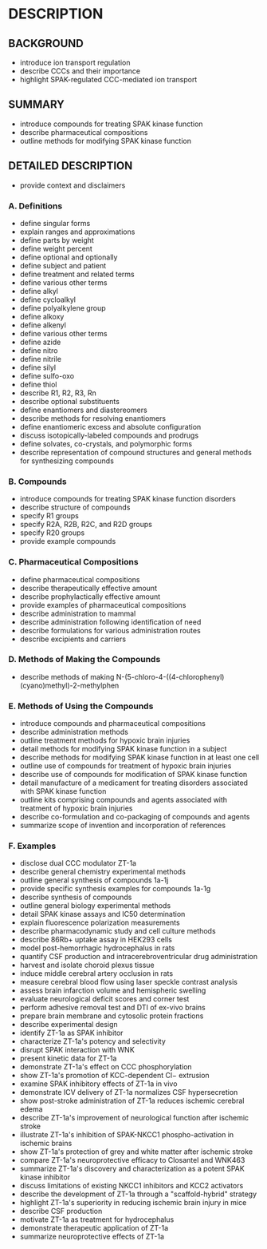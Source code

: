 # DESCRIPTION

## BACKGROUND

- introduce ion transport regulation
- describe CCCs and their importance
- highlight SPAK-regulated CCC-mediated ion transport

## SUMMARY

- introduce compounds for treating SPAK kinase function
- describe pharmaceutical compositions
- outline methods for modifying SPAK kinase function

## DETAILED DESCRIPTION

- provide context and disclaimers

### A. Definitions

- define singular forms
- explain ranges and approximations
- define parts by weight
- define weight percent
- define optional and optionally
- define subject and patient
- define treatment and related terms
- define various other terms
- define alkyl
- define cycloalkyl
- define polyalkylene group
- define alkoxy
- define alkenyl
- define various other terms
- define azide
- define nitro
- define nitrile
- define silyl
- define sulfo-oxo
- define thiol
- describe R1, R2, R3, Rn
- describe optional substituents
- define enantiomers and diastereomers
- describe methods for resolving enantiomers
- define enantiomeric excess and absolute configuration
- discuss isotopically-labeled compounds and prodrugs
- define solvates, co-crystals, and polymorphic forms
- describe representation of compound structures and general methods for synthesizing compounds

### B. Compounds

- introduce compounds for treating SPAK kinase function disorders
- describe structure of compounds
- specify R1 groups
- specify R2A, R2B, R2C, and R2D groups
- specify R20 groups
- provide example compounds

### C. Pharmaceutical Compositions

- define pharmaceutical compositions
- describe therapeutically effective amount
- describe prophylactically effective amount
- provide examples of pharmaceutical compositions
- describe administration to mammal
- describe administration following identification of need
- describe formulations for various administration routes
- describe excipients and carriers

### D. Methods of Making the Compounds

- describe methods of making N-(5-chloro-4-((4-chlorophenyl)(cyano)methyl)-2-methylphen

### E. Methods of Using the Compounds

- introduce compounds and pharmaceutical compositions
- describe administration methods
- outline treatment methods for hypoxic brain injuries
- detail methods for modifying SPAK kinase function in a subject
- describe methods for modifying SPAK kinase function in at least one cell
- outline use of compounds for treatment of hypoxic brain injuries
- describe use of compounds for modification of SPAK kinase function
- detail manufacture of a medicament for treating disorders associated with SPAK kinase function
- outline kits comprising compounds and agents associated with treatment of hypoxic brain injuries
- describe co-formulation and co-packaging of compounds and agents
- summarize scope of invention and incorporation of references

### F. Examples

- disclose dual CCC modulator ZT-1a
- describe general chemistry experimental methods
- outline general synthesis of compounds 1a-1j
- provide specific synthesis examples for compounds 1a-1g
- describe synthesis of compounds
- outline general biology experimental methods
- detail SPAK kinase assays and IC50 determination
- explain fluorescence polarization measurements
- describe pharmacodynamic study and cell culture methods
- describe 86Rb+ uptake assay in HEK293 cells
- model post-hemorrhagic hydrocephalus in rats
- quantify CSF production and intracerebroventricular drug administration
- harvest and isolate choroid plexus tissue
- induce middle cerebral artery occlusion in rats
- measure cerebral blood flow using laser speckle contrast analysis
- assess brain infarction volume and hemispheric swelling
- evaluate neurological deficit scores and corner test
- perform adhesive removal test and DTI of ex-vivo brains
- prepare brain membrane and cytosolic protein fractions
- describe experimental design
- identify ZT-1a as SPAK inhibitor
- characterize ZT-1a's potency and selectivity
- disrupt SPAK interaction with WNK
- present kinetic data for ZT-1a
- demonstrate ZT-1a's effect on CCC phosphorylation
- show ZT-1a's promotion of KCC-dependent Cl− extrusion
- examine SPAK inhibitory effects of ZT-1a in vivo
- demonstrate ICV delivery of ZT-1a normalizes CSF hypersecretion
- show post-stroke administration of ZT-1a reduces ischemic cerebral edema
- describe ZT-1a's improvement of neurological function after ischemic stroke
- illustrate ZT-1a's inhibition of SPAK-NKCC1 phospho-activation in ischemic brains
- show ZT-1a's protection of grey and white matter after ischemic stroke
- compare ZT-1a's neuroprotective efficacy to Closantel and WNK463
- summarize ZT-1a's discovery and characterization as a potent SPAK kinase inhibitor
- discuss limitations of existing NKCC1 inhibitors and KCC2 activators
- describe the development of ZT-1a through a "scaffold-hybrid" strategy
- highlight ZT-1a's superiority in reducing ischemic brain injury in mice
- describe CSF production
- motivate ZT-1a as treatment for hydrocephalus
- demonstrate therapeutic application of ZT-1a
- summarize neuroprotective effects of ZT-1a

